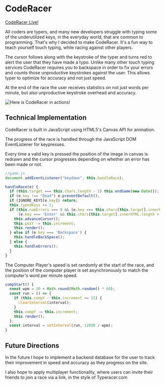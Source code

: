 # CodeRacer #

[CodeRacer Live! ](http://rhemaboyo.github.io/CodeRacer/)

All coders are typers, and many new developers struggle with typing some of the underutilized keys, in the everyday world, that are common to programming. That's why I decided to make CodeRacer. It's a fun way to teach yourself touch typing, while racing against other players.

The cursor follows along with the keystroke of the typer and turns red to alert the user that they have made a typo. Unlike many other touch typing services CodeRacer requires you to backspace in order to fix your errors and counts those unproductive keystrokes against the user. This allows typer to optimize for accuracy and not just speed.

At the end of the race the user receives statistics on not just words per minute, but also unproductive keystroke overhead and accuracy.

![Here is CodeRacer in actions!](images/coderacer.gif)

## Technical Implementation ##

CodeRacer is built in JavaScript using HTML5's Canvas API for animation.  

The progress of the race is handled through the JavaScript DOM EventListener for keypresses.

Every time a valid key is pressed the position of the image in canvas is redrawn and the cursor progresses depending on whether an error has been made or not.

```JavaScript
//game.js
document.addEventListener("keydown", this.handleRace);

handleRace(e) {
  if (this.target === this.chars.length - 1) this.endGame(new Date());
  if (e.key !== "Dead") e.preventDefault();
  if (IGNORE_KEYS[e.key]) return;
  this.typedKeys += 1;
  if (this.numErrors === 0 && (e.key === this.chars[this.target].innerHTML) ||
      (e.key === 'Enter' && this.chars[this.target].innerHTML.length > 1)) {
    this.advanceCursor();
    this.posY -= this.increment;
    this.render();
  } else if (e.key === 'Backspace') {
    this.handleBackSpace();
  } else {
    this.handleErrors();
  }
}
```

The Computer Player's speed is set randomly at the start of the race, and the position of the computer player is set asynchronously to match the computer's word per minute speed.

```JavaScript
compStart() {
  const wpm = 20 + Math.round(Math.random() * 60);
  const run = () => {
    if (this.compY - this.increment <= 15) {
      clearInterval(interval);
    }
    this.compY -= this.increment;
    this.render();
  };
  const interval = setInterval(run, 12000 / wpm);
}
```

## Future Directions ##

In the future I hope to implement a backend database for the user to track their improvement in speed and accuracy as they progress on the site.

I also hope to apply multiplayer functionality, where users can invite their friends to join a race via a link, in the style of Typeracer.com
